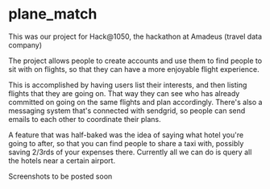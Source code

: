plane_match
===========

This was our project for Hack@1050, the hackathon at Amadeus (travel data company)

The project allows people to create accounts and use them to find people to sit with on flights, so that they can have 
a more enjoyable flight experience.

This is accomplished by having users list their interests, and then listing flights that they are going on. That way 
they can see who has already committed on going on the same flights and plan accordingly. There's also a messaging
system that's connected with sendgrid, so people can send emails to each other to coordinate their plans.

A feature that was half-baked was the idea of saying what hotel you're going to after, so that you can find people to 
share a taxi with, possibly saving 2/3rds of your expenses there. Currently all we can do is query all the hotels
near a certain airport.

Screenshots to be posted soon